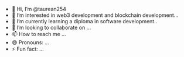 - 👋 Hi, I’m @taurean254
- 👀 I’m interested in web3 development and blockchain development...
- 🌱 I’m currently learning a diploma in software development..
- 💞️ I’m looking to collaborate on ...
- 📫 How to reach me ...
- 😄 Pronouns: ...
- ⚡ Fun fact: ...

<!---
taurean254/taurean254 is a ✨ special ✨ repository because its `README.md` (this file) appears on your GitHub profile.
You can click the Preview link to take a look at your changes.
--->
